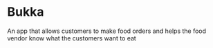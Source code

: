 # Bukka
An app that allows customers to make food orders and helps the food vendor know what the customers want to eat
